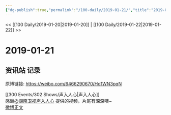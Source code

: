 ```yaml
---
{"dg-publish":true,"permalink":"/100-daily/2019-01-21/","title":"2019-01-21"}
---
```



<< [[100 Daily/2019-01-20\|2019-01-20]] | [[100 Daily/2019-01-22\|2019-01-22]] >>

# 2019-01-21

## 资讯站 记录

原博链接: https://weibo.com/6466290670/Hd1WN3pqN

[[300 Events/302 Shows/声入人心\|声入人心]]  
感谢[@湖南卫视声入人心](https://weibo.com/n/%E6%B9%96%E5%8D%97%E5%8D%AB%E8%A7%86%E5%A3%B0%E5%85%A5%E4%BA%BA%E5%BF%83) 提供的视频，片尾有深深噢~  
[微博正文](https://weibo.com/detail/4330865335399054)
